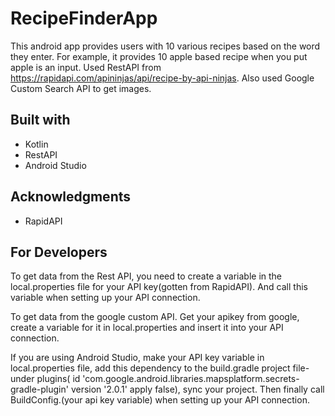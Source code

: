 # RecipeFinderApp

This android app provides users with 10 various recipes based on the word they enter. For example, it provides 10 apple based recipe when you put apple is an input. Used
RestAPI from https://rapidapi.com/apininjas/api/recipe-by-api-ninjas. Also used Google Custom Search API to get images. 

## Built with

* Kotlin
* RestAPI
* Android Studio

## Acknowledgments

* RapidAPI

## For Developers

To get data from the Rest API, you need to create a variable in the local.properties file for your API key(gotten from RapidAPI). And call this variable when setting up your API connection. 

To get data from the google custom API. Get your apikey from google, create a variable for it in local.properties and insert it into your API connection. 

If you are using Android Studio, make your API key variable in local.properties file, add this dependency to the build.gradle project file-under plugins(
    id 'com.google.android.libraries.mapsplatform.secrets-gradle-plugin' version '2.0.1' apply false), sync your project. Then finally call BuildConfig.(your api key variable) when setting up your API connection.


